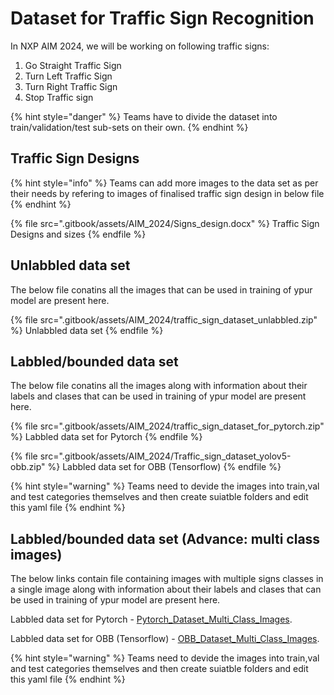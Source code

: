 # Dataset for Traffic Sign Recognition

In NXP AIM 2024, we will be working on following traffic signs:
1. Go Straight Traffic Sign
2. Turn Left Traffic Sign
3. Turn Right Traffic Sign
4. Stop Traffic sign

{% hint style="danger" %}
Teams have to divide the dataset into train/validation/test sub-sets on their own.
{% endhint %}

## Traffic Sign Designs

{% hint style="info" %}
Teams can add more images to the data set as per their needs by refering to images of finalised traffic sign design in below file 
{% endhint %}

{% file src=".gitbook/assets/AIM_2024/Signs_design.docx" %}
Traffic Sign Designs and sizes
{% endfile %}

## Unlabbled data set

The below file conatins all the images that can be used in training of ypur model are present here.

{% file src=".gitbook/assets/AIM_2024/traffic_sign_dataset_unlabbled.zip" %}
Unlabbled data set
{% endfile %}

## Labbled/bounded data set

The below file conatins all the images along with information about their labels and clases that can be used in training of ypur model are present here.

{% file src=".gitbook/assets/AIM_2024/traffic_sign_dataset_for_pytorch.zip" %}
Labbled data set for Pytorch
{% endfile %}

{% file src=".gitbook/assets/AIM_2024/Traffic_sign_dataset_yolov5-obb.zip" %}
Labbled data set for OBB (Tensorflow)
{% endfile %}

{% hint style="warning" %}
Teams need to devide the images into train,val and test categories themselves and then create suiatble folders and edit this yaml file
{% endhint %}

## Labbled/bounded data set (Advance: multi class images)

The below links contain file containing images with multiple  signs classes in a single image along with information about their labels and clases that can be used in training of ypur model are present here.

Labbled data set for Pytorch - [Pytorch_Dataset_Multi_Class_Images](https://drive.google.com/file/d/1Pwdfj1s_jhs9N_B77LSnsnRJK8ORZWJm/view?usp=drive_link).

Labbled data set for OBB (Tensorflow) - [OBB_Dataset_Multi_Class_Images](https://drive.google.com/file/d/1Pwdfj1s_jhs9N_B77LSnsnRJK8ORZWJm/view?usp=drive_link).

{% hint style="warning" %}
Teams need to devide the images into train,val and test categories themselves and then create suiatble folders and edit this yaml file
{% endhint %}
